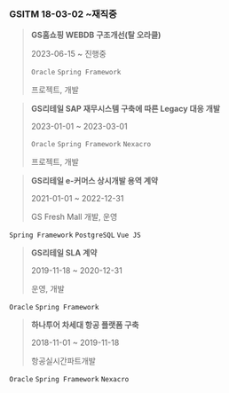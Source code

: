 ### GSITM 18-03-02 ~재직중

>**GS홈쇼핑 WEBDB 구조개선(탈 오라클)**  
>
>2023-06-15 ~ 진행중  
>
>`Oracle` `Spring Framework`  
>
>프로젝트, 개발  

>**GS리테일 SAP 재무시스템 구축에 따른 Legacy 대응 개발**  
>
>2023-01-01 ~ 2023-03-01  
>
>`Oracle` `Spring Framework` `Nexacro`
>
>프로젝트, 개발  

>**GS리테일 e-커머스 상시개발 용역 계약**  
>
>2021-01-01 ~ 2022-12-31  
>
>GS Fresh Mall 개발, 운영   

`Spring Framework` `PostgreSQL` `Vue JS`  

> **GS리테일  SLA 계약**   
> 
> 2019-11-18 ~ 2020-12-31   
> 
> 운영, 개발  

`Oracle` `Spring Framework`  

> **하나투어 차세대 항공 플랫폼 구축**  
> 
> 2018-11-01 ~ 2019-11-18  
> 
> 항공실시간파트개발  

`Oracle` `Spring Framework` `Nexacro`  











<!--stackedit_data:
eyJoaXN0b3J5IjpbOTA2MTQ3NjcxLDEyMDQ4Njk4MzEsNjk0Nz
Q5MzkzLC0xMjk4NDY4MTY1LDEzNzgwMDE5NTgsMTUyOTQ0MDk4
MSw4NzQwNTQyMDMsLTIxMTcyNDUzNzMsLTU4MTAzNjg1LDc4MT
g2NDMsNTI1NDU5MzgxLC0xMDY0MTAwODk2LDE5MTQ0NTk4Njgs
LTk0OTk0MDc5MiwzNDAxNjUyMzBdfQ==
-->